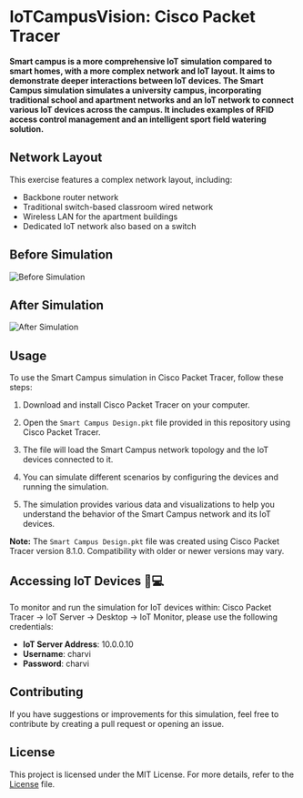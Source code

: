 # IoTCampusVision: Cisco Packet Tracer 

**Smart campus is a more comprehensive IoT simulation compared to smart homes, with a more complex network and IoT layout. It aims to demonstrate deeper interactions between IoT devices. The Smart Campus simulation simulates a university campus, incorporating traditional school and apartment networks and an IoT network to connect various IoT devices across the campus. It includes examples of RFID access control management and an intelligent sport field watering solution.**

## Network Layout 

This exercise features a complex network layout, including:

- Backbone router network
- Traditional switch-based classroom wired network
- Wireless LAN for the apartment buildings
- Dedicated IoT network also based on a switch

## Before Simulation
![Before Simulation](https://github.com/charvijain12/IoTCampus/assets/97164074/c46cea6b-8495-4068-a864-8ca5ace8fa6c)


## After Simulation
![After Simulation](https://github.com/charvijain12/IoTCampus/assets/97164074/1e13743a-a95e-4d89-b0d2-7a84e1e46e55)


## Usage 

To use the Smart Campus simulation in Cisco Packet Tracer, follow these steps:

1. Download and install Cisco Packet Tracer on your computer.

2. Open the `Smart Campus Design.pkt` file provided in this repository using Cisco Packet Tracer.

3. The file will load the Smart Campus network topology and the IoT devices connected to it.

4. You can simulate different scenarios by configuring the devices and running the simulation.

5. The simulation provides various data and visualizations to help you understand the behavior of the Smart Campus network and its IoT devices.

**Note:** The `Smart Campus Design.pkt` file was created using Cisco Packet Tracer version 8.1.0. Compatibility with older or newer versions may vary.

## Accessing IoT Devices 📱💻

To monitor and run the simulation for IoT devices within: Cisco Packet Tracer -> IoT Server -> Desktop -> IoT Monitor, please use the following credentials:

- **IoT Server Address**: 10.0.0.10
- **Username**: charvi
- **Password**: charvi

## Contributing 

If you have suggestions or improvements for this simulation, feel free to contribute by creating a pull request or opening an issue.

## License 

This project is licensed under the MIT License. For more details, refer to the [License](https://github.com/charvijain12/IoTCampus/blob/main/LICENSE) file.
